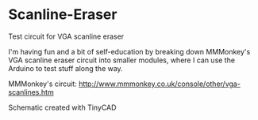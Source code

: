 # Scanline-Eraser
Test circuit for VGA scanline eraser

I'm having fun and a bit of self-education by breaking down MMMonkey's VGA scanline eraser circuit into smaller modules, where I can use the Arduino to test stuff along the way.

MMMonkey's circuit: http://www.mmmonkey.co.uk/console/other/vga-scanlines.htm

Schematic created with TinyCAD
